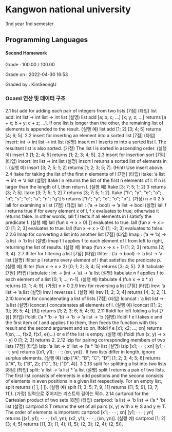 # Kangwon national university

3nd year 1nd semester

## Programming Languages
#### Second Homework
Grade : 100.00 / 100.00

Grade on : 2022-04-30 16:53

Graded by	: KimSeongU

### Ocaml 연산 및 데이터 구조

2.1 list add for adding each pair of integers from two lists [7점]
(타입) list add: int list -> int list -> int list
(설명) list add [a; b; c; ...] [x; y; z; ...] returns [a + x; b + y; c + z; ...].
If one list is longer than the other, the remaining list of elements is appended to the result.
(실행 예) list add [1; 2] [3; 4; 5] returns [4; 6; 5].
2.2 insert for inserting an element into a sorted list [7점]
(타입) insert: int -> int list -> int list
(설명) insert m l inserts m into a sorted list l. The resultant list is also sorted.
(가정) The list l is sorted in ascending order.
(실행 예) insert 3 [1; 2; 4; 5] returns [1; 2; 3; 4; 5].
2.3 insort for insertion sort [7점]
(타입) insort: int list -> int list
(설명) insort l returns a sorted list of elements in l.
(실행 예) insort [3; 7; 5; 1; 2] returns [1; 2; 3; 5; 7].
(Hint) Use insert above.
2.4 ltake for taking the list of the first n elements of l [7점]
(타입) ltake: ’a list -> int -> ’a list
(설명) ltake l n returns the list of the first n elements of l.
If n is larger than the length of l, then return l.
(실행 예) ltake [3; 7; 5; 1; 2] 3 returns [3; 7; 5].
ltake [3; 7; 5; 1; 2] 7 returns [3; 7; 5; 1; 2].
ltake ["h"; "y"; "e"; "o"; "n"; "s"; "e"; "u"; "n"; "g"] 5 returns
["h"; "y"; "e"; "o"; "n"].
(가정) n ≥ 0
2.5 lall for examining a list [7점]
(타입) lall : (’a -> bool) -> ’a list -> bool
(설명) lall f l returns true if for every element x of l, f x evaluates to true; otherwise it returns
false. In other words, lall f l tests if all elements in l satisfy the predicate f.
(실행 예) lall (fun x -> x > 0) [] evaluates to true.
lall (fun x -> x > 0) [1; 2; 3] evaluates to true.
lall (fun x -> x > 0) [1; -2; 3] evaluates to false.
2
2.6 lmap for converting a list into another list [7점]
(타입) lmap : (’a -> ’b) -> ’a list -> ’b list
(설명) lmap f l applies f to each element of l from left to right, returning the list of results.
(실행 예) lmap (fun x -> x + 1) [1; 2; 3] returns [2; 3; 4].
2.7 lfilter for filtering a list [7점]
(타입) lfilter : (’a -> bool) -> ’a list -> ’a list
(설명) lfilter p l returns every element of l that satisfies the predicate p.
(실행 예) lfilter (fun x -> x > 2) [0; 1; 2; 3; 4; 5] returns [3; 4; 5].
2.8 ltabulate [7점]
(타입) ltabulate : int -> (int -> ’a) -> ’a list
(설명) ltabulate n f applies f to each element of a list [0; 1; ...; n-1].
(실행 예) ltabulate 4 (fun x -> x * x) returns [0; 1; 4; 9].
(가정) n ≥ 0
2.9 lrev for reversing a list [7점]
(타입) lrev: ’a list -> ’a list
(설명) lrev l reverses l.
(실행 예) lrev [1; 2; 3; 4] returns [4; 3; 2; 1].
2.10 lconcat for concatenating a list of lists [7점]
(타입) lconcat : ’a list list -> ’a list
(설명) lconcat l concatenates all elements of l.
(실행 예) lconcat [[1; 2; 3]; [6; 5; 4]; [9]] returns [1; 2; 3; 6; 5; 4; 9].
2.11 lfoldl for left folding a list [7점]
(타입) lfoldl: (’a * ’b -> ’b) -> ’b -> ’a list -> ’b
(설명) lfoldl f e l takes e and the first item of l and applies f to them, then feeds the function with
this result and the second argument and so on.
lfoldl f e [x1; x2; ...; xn] returns f(xn, ..., f(x2, f(x1, e))...) or e if the list is empty.
(실행 예) lfoldl (fun (x, y) -> x - y) 0 [1; 2; 3] returns 2.
2.12 lzip for pairing corresponding members of two lists [7점]
(타입) lzip: ’a list -> b’ list -> (’a * ’b) list
(설명) lzip [x1; · · ·; xn] [y1; · · ·; yn] returns [(x1, y1); · · ·; (xn, yn)] .
If two lists differ in length, ignore surplus elements.
(실행 예) lzip ["A"; "B"; "C"; "D"] [1; 2; 3; 4; 5; 6] returns
[("A", 1); ("B", 2); ("C", 3); ("D", 4)].
3
2.13 split for splitting a list into two lists [8점]
(타입) split: ’a list -> ’a list * ’a list
(설명) split l returns a pair of two lists. The first list consists of elements in odd positions and the
second consists of elements in even positions in a given list respectively.
For an empty list, split returns ([ ], [ ]).
(실행 예) split [1; 3; 5; 7; 9; 11] returns ([1; 5; 9], [3; 7; 11]).
(가정) 입력으로 주어지는 리스트의 길이는 짝수.
2.14 cartprod for the Cartesian product of two sets [8점]
(타입) cartprod: ’a list -> ’b list -> (’a * ’b) list
(설명) cartprod S T returns the set of all pairs (x, y) with x ∈ S and y ∈ T.
The order of elements is important:
cartprod [x1; · · · ; xn] [y1; · · · ; yn] returns [(x1, y1); · · · ; (x1, yn); (x2, y1); · · · ; (xn, yn)].
(실행 예) cartprod [1; 2] [3; 4; 5] returns [(1, 3); (1, 4); (1, 5); (2, 3); (2, 4); (2, 5)].
